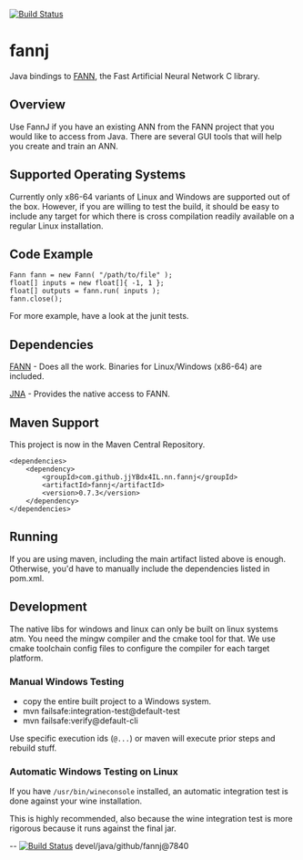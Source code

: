 [![Build Status](https://travis-ci.org/jjYBdx4IL/fannj.png?branch=master)](https://travis-ci.org/jjYBdx4IL/fannj)

# fannj

Java bindings to [FANN](http://leenissen.dk/fann), the Fast Artificial Neural Network C library.

## Overview

Use FannJ if you have an existing ANN from the FANN project that you would like to access from Java. There are several GUI tools that will help you create and train an ANN.

## Supported Operating Systems

Currently only x86-64 variants of Linux and Windows are supported out of the box. However, if you are willing to test the build, it should be easy to include any target for which there is cross compilation readily available on a regular Linux installation.

## Code Example

    Fann fann = new Fann( "/path/to/file" );
    float[] inputs = new float[]{ -1, 1 };
    float[] outputs = fann.run( inputs );
    fann.close();

For more example, have a look at the junit tests.
  
## Dependencies

[FANN](http://leenissen.dk/fann) - Does all the work. Binaries for Linux/Windows (x86-64) are included.

[JNA](https://github.com/java-native-access/jna) - Provides the native access to FANN.
   
## Maven Support

This project is now in the Maven Central Repository.

    <dependencies>
        <dependency>
            <groupId>com.github.jjYBdx4IL.nn.fannj</groupId>
            <artifactId>fannj</artifactId>
            <version>0.7.3</version>
        </dependency>
    </dependencies>

## Running

If you are using maven, including the main artifact listed above is enough. Otherwise, you'd have to manually include the dependencies listed in pom.xml.

## Development

The native libs for windows and linux can only be built on linux systems atm. You need the mingw compiler and the cmake tool for that. We use cmake toolchain config files to configure the compiler for each target platform.

### Manual Windows Testing

* copy the entire built project to a Windows system.
* mvn failsafe:integration-test@default-test
* mvn failsafe:verify@default-cli

Use specific execution ids (`@...`) or maven will execute prior steps and rebuild stuff.

### Automatic Windows Testing on Linux

If you have `/usr/bin/wineconsole` installed, an automatic integration test is done against your wine installation.

This is highly recommended, also because the wine integration test is more rigorous because it runs against
the final jar.


--
[![Build Status](https://travis-ci.org/jjYBdx4IL/fannj.png?branch=master)](https://travis-ci.org/jjYBdx4IL/fannj)
devel/java/github/fannj@7840
